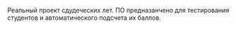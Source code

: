 Реальный проект сдудеческих лет.
ПО предназанчено для тестирования студентов и автоматического подсчета их баллов.
